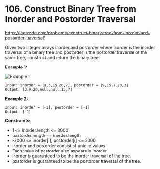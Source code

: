 # 106. Construct Binary Tree from Inorder and Postorder Traversal

https://leetcode.com/problems/construct-binary-tree-from-inorder-and-postorder-traversal/

Given two integer arrays inorder and postorder where inorder is the inorder traversal of a binary tree and postorder is the postorder traversal of the same tree, construct and return the binary tree.

**Example 1:**

![Example 1](https://assets.leetcode.com/uploads/2021/02/19/tree.jpg)
```
Input: inorder = [9,3,15,20,7], postorder = [9,15,7,20,3]
Output: [3,9,20,null,null,15,7]
```

**Example 2:**
```
Input: inorder = [-1], postorder = [-1]
Output: [-1]
```

**Constraints:**

 - 1 <= inorder.length <= 3000
 - postorder.length == inorder.length
 - -3000 <= inorder[i], postorder[i] <= 3000
 - inorder and postorder consist of unique values.
 - Each value of postorder also appears in inorder.
 - inorder is guaranteed to be the inorder traversal of the tree.
 - postorder is guaranteed to be the postorder traversal of the tree.